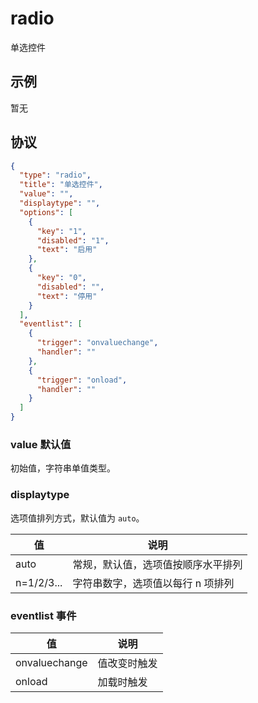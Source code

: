 # radio
单选控件

## 示例
暂无

## 协议

```json
{
  "type": "radio",
  "title": "单选控件",
  "value": "",
  "displaytype": "",
  "options": [
    {
      "key": "1",
      "disabled": "1",
      "text": "启用"
    },
    {
      "key": "0",
      "disabled": "",
      "text": "停用"
    }
  ],
  "eventlist": [
    {
      "trigger": "onvaluechange",
      "handler": ""
    },
    {
      "trigger": "onload",
      "handler": ""
    }
  ]
}
```

### value 默认值
初始值，字符串单值类型。

### displaytype
选项值排列方式，默认值为 `auto`。

| 值 | 说明 |
| ---- | ---- |
| auto | 常规，默认值，选项值按顺序水平排列 |
| n=1/2/3... | 字符串数字，选项值以每行 n 项排列 |




### eventlist 事件

| 值 | 说明 |
| ---- | ---- |
| onvaluechange | 值改变时触发 |
| onload | 加载时触发 |







